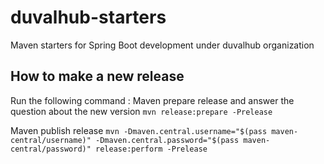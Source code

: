# duvalhub-starters
Maven starters for Spring Boot development under duvalhub organization


## How to make a new release
Run the following command :
Maven prepare release and answer the question about the new version
```mvn release:prepare -Prelease```

Maven publish release
```mvn -Dmaven.central.username="$(pass maven-central/username)" -Dmaven.central.password="$(pass maven-central/password)" release:perform -Prelease```

